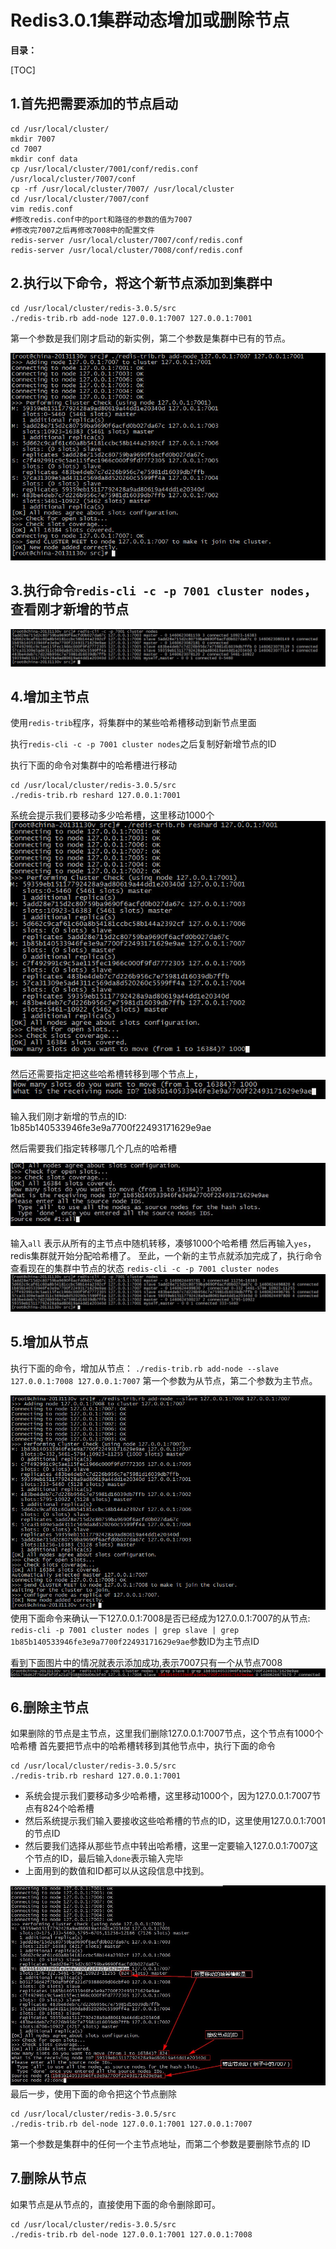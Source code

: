 # Redis3.0.1集群动态增加或删除节点

**目录：**

[TOC]



## 1.首先把需要添加的节点启动
```
cd /usr/local/cluster/
mkdir 7007
cd 7007
mkdir conf data
cp /usr/local/cluster/7001/conf/redis.conf  /usr/local/cluster/7007/conf
cp -rf /usr/local/cluster/7007/ /usr/local/cluster
cd /usr/local/cluster/7007/conf
vim redis.conf
#修改redis.conf中的port和路径的参数的值为7007
#修改完7007之后再修改7008中的配置文件
redis-server /usr/local/cluster/7007/conf/redis.conf
redis-server /usr/local/cluster/7008/conf/redis.conf
```


## 2.执行以下命令，将这个新节点添加到集群中
```
cd /usr/local/cluster/redis-3.0.5/src
./redis-trib.rb add-node 127.0.0.1:7007 127.0.0.1:7001
```
第一个参数是我们刚才启动的新实例，第二个参数是集群中已有的节点。

![Alt text](../../NodeImage/redis_redis_img_2016-04-14_163603.jpg)


## 3.执行命令`redis-cli -c -p 7001 cluster nodes`，查看刚才新增的节点
![Alt text](../../NodeImage/redis_redis_img_2016-04-14_163827.jpg)

## 4.增加主节点
使用`redis-trib`程序，将集群中的某些哈希槽移动到新节点里面

执行`redis-cli -c -p 7001 cluster nodes`之后复制好新增节点的ID

执行下面的命令对集群中的哈希槽进行移动
```
cd /usr/local/cluster/redis-3.0.5/src
./redis-trib.rb reshard 127.0.0.1:7001
```
系统会提示我们要移动多少哈希槽，这里移动1000个
![Alt text](../../NodeImage/redis_redis_img_2016-04-14_164404.jpg)

然后还需要指定把这些哈希槽转移到哪个节点上，
![Alt text](../../NodeImage/redis_redis_img_2016-04-14_164543.jpg)

输入我们刚才新增的节点的ID:
1b85b140533946fe3e9a7700f22493171629e9ae

然后需要我们指定转移哪几个几点的哈希槽

![Alt text](../../NodeImage/redis_redis_img_2016-04-15_101753.jpg)

输入`all` 表示从所有的主节点中随机转移，凑够1000个哈希槽
然后再输入`yes`，redis集群就开始分配哈希槽了。
至此，一个新的主节点就添加完成了，执行命令查看现在的集群中节点的状态
`redis-cli -c -p 7001 cluster nodes`
![Alt text](../../NodeImage/redis_redis_img_2016-04-14_170215.jpg)
## 5.增加从节点

执行下面的命令，增加从节点：
`./redis-trib.rb add-node --slave 127.0.0.1:7008 127.0.0.1:7007`
第一个参数为从节点，第二个参数为主节点。

![Alt text](../../NodeImage/redis_redis_img_2016-04-14_170311.jpg)
使用下面命令来确认一下127.0.0.1:7008是否已经成为127.0.0.1:7007的从节点:
 `redis-cli -p 7001 cluster nodes | grep slave | grep 1b85b140533946fe3e9a7700f22493171629e9ae`参数ID为主节点ID

看到下面图片中的情况就表示添加成功,表示7007只有一个从节点7008
![Alt text](../../NodeImage/redis_redis_img_2016-04-14_170507.jpg)



## 6.删除主节点

如果删除的节点是主节点，这里我们删除127.0.0.1:7007节点，这个节点有1000个哈希槽
首先要把节点中的哈希槽转移到其他节点中，执行下面的命令
```
cd /usr/local/cluster/redis-3.0.5/src
./redis-trib.rb reshard 127.0.0.1:7001
```
- 系统会提示我们要移动多少哈希槽，这里移动1000个，因为127.0.0.1:7007节点有824个哈希槽
- 然后系统提示我们输入要接收这些哈希槽的节点的ID，这里使用127.0.0.1:7001的节点ID
- 然后要我们选择从那些节点中转出哈希槽，这里一定要输入127.0.0.1:7007这个节点的ID，最后输入`done`表示输入完毕
- 上面用到的数值和ID都可以从这段信息中找到。

![Alt text](../../NodeImage/redis_redis_img_2016-04-14_181803.jpg)
最后一步，使用下面的命令把这个节点删除
```
cd /usr/local/cluster/redis-3.0.5/src
./redis-trib.rb del-node 127.0.0.1:7001 127.0.0.1:7007
```
第一个参数是集群中的任何一个主节点地址，而第二个参数是要删除节点的 ID

## 7.删除从节点

如果节点是从节点的，直接使用下面的命令删除即可。
```
cd /usr/local/cluster/redis-3.0.5/src
./redis-trib.rb del-node 127.0.0.1:7001 127.0.0.1:7008
```
